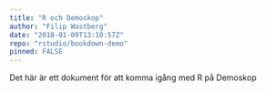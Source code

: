```yaml
---
title: "R och Demoskop"
author: "Filip Wastberg"
date: "2018-01-09T13:10:57Z"
repo: "rstudio/bookdown-demo"
pinned: FALSE
---
```


Det här är ett dokument för att komma igång med R på Demoskop
